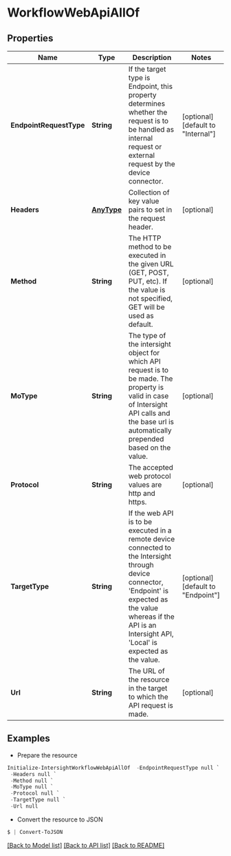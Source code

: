 # WorkflowWebApiAllOf
## Properties

Name | Type | Description | Notes
------------ | ------------- | ------------- | -------------
**EndpointRequestType** | **String** | If the target type is Endpoint, this property determines whether the request is to be handled as internal request or external request by the device connector. | [optional] [default to "Internal"]
**Headers** | [**AnyType**](.md) | Collection of key value pairs to set in the request header. | [optional] 
**Method** | **String** | The HTTP method to be executed in the given URL (GET, POST, PUT, etc). If the value is not specified, GET will be used as default. | [optional] 
**MoType** | **String** | The type of the intersight object for which API request is to be made. The property is valid in case of Intersight API calls and the base url is automatically prepended based on the value. | [optional] 
**Protocol** | **String** | The accepted web protocol values are http and https. | [optional] 
**TargetType** | **String** | If the web API is to be executed in a remote device connected to the Intersight through device connector, &#39;Endpoint&#39; is expected as the value whereas if the API is an Intersight API, &#39;Local&#39; is expected as the value. | [optional] [default to "Endpoint"]
**Url** | **String** | The URL of the resource in the target to which the API request is made. | [optional] 

## Examples

- Prepare the resource
```powershell
Initialize-IntersightWorkflowWebApiAllOf  -EndpointRequestType null `
 -Headers null `
 -Method null `
 -MoType null `
 -Protocol null `
 -TargetType null `
 -Url null
```

- Convert the resource to JSON
```powershell
$ | Convert-ToJSON
```

[[Back to Model list]](../README.md#documentation-for-models) [[Back to API list]](../README.md#documentation-for-api-endpoints) [[Back to README]](../README.md)

